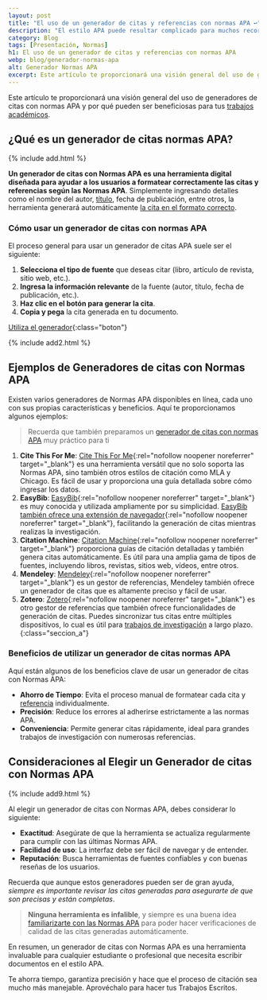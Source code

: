 ```yaml
---
layout: post
title: "El uso de un generador de citas y referencias con normas APA ↩"
description: "El estilo APA puede resultar complicado para muchos recordar todos los detalles del formato. Aquí es donde entra un generador de citas con Normas APA. ¡Conócelos!"
category: Blog
tags: [Presentación, Normas]
h1: El uso de un generador de citas y referencias con normas APA
webp: blog/generador-normas-apa
alt: Generador Normas APA
excerpt: Este artículo te proporcionará una visión general del uso de generadores de citas con normas APA y por qué pueden ser beneficiosas para tus trabajos académicos.
---
```

Este artículo te proporcionará una visión general del uso de generadores de citas con normas APA y por qué pueden ser beneficiosas para tus [trabajos académicos](/).

## ¿Qué es un generador de citas normas APA?

{% include add.html %}

**Un generador de citas con Normas APA es una herramienta digital diseñada para ayudar a los usuarios a formatear correctamente las citas y referencias según las Normas APA**. Simplemente ingresando detalles como el nombre del autor, [título]({{'normas-apa/titulos-y-subtitulos-normas-apa'|relative_url}} "Títulos y subtítulos normas APA"), fecha de publicación, entre otros, la herramienta generará automáticamente [la cita en el formato correcto]({{'normas-apa/citas-normas-apa'|relative_url}} "Citas normas APA").

### Cómo usar un generador de citas con normas APA

El proceso general para usar un generador de citas APA suele ser el siguiente:

1. **Selecciona el tipo de fuente** que deseas citar (libro, artículo de revista, sitio web, etc.).
2. **Ingresa la información relevante** de la fuente (autor, título, fecha de publicación, etc.).
3. **Haz clic en el botón para generar la cita**.
4. **Copia y pega** la cita generada en tu documento.

[Utiliza el generador]({{'generador-citas-apa'|relative_url}}){:class="boton"}

{% include add2.html %}

## Ejemplos de Generadores de citas con Normas APA

Existen varios generadores de Normas APA disponibles en línea, cada uno con sus propias características y beneficios. Aquí te proporcionamos algunos ejemplos:

>Recuerda que también preparamos un [generador de citas con normas APA]({{'generador-citas-apa'|relative_url}}) muy práctico para ti

1. **Cite This For Me**: [Cite This For Me](https://www.citethisforme.com/){:rel="nofollow noopener noreferrer" target="_blank"} es una herramienta versátil que no solo soporta las Normas APA, sino también otros estilos de citación como MLA y Chicago. Es fácil de usar y proporciona una guía detallada sobre cómo ingresar los datos.
2. **EasyBib**: [EasyBib](https://www.easybib.com/){:rel="nofollow noopener noreferrer" target="_blank"} es muy conocida y utilizada ampliamente por su simplicidad. [EasyBib también ofrece una extensión de navegador](https://chrome.google.com/webstore/detail/easybib-toolbar/hmffdimoneaieldiddcmajhbjijmnggi?hl=es){:rel="nofollow noopener noreferrer" target="_blank"}, facilitando la generación de citas mientras realizas la investigación.
3. **Citation Machine**: [Citation Machine](https://www.citationmachine.net/){:rel="nofollow noopener noreferrer" target="_blank"} proporciona guías de citación detalladas y también genera citas automáticamente. Es útil para una amplia gama de tipos de fuentes, incluyendo libros, revistas, sitios web, vídeos, entre otros.
4. **Mendeley**: [Mendeley](https://www.mendeley.com/?interaction_required=true){:rel="nofollow noopener noreferrer" target="_blank"} es un gestor de referencias, Mendeley también ofrece un generador de citas que es altamente preciso y fácil de usar.
5. **Zotero**: [Zotero](https://www.zotero.org/){:rel="nofollow noopener noreferrer" target="_blank"} es otro gestor de referencias que también ofrece funcionalidades de generación de citas. Puedes sincronizar tus citas entre múltiples dispositivos, lo cual es útil para [trabajos de investigación]({{'investigacion-con-normas-apa-icontec'|relative_url}} "Investigaciones") a largo plazo.
{:class="seccion_a"}

### Beneficios de utilizar un generador de citas normas APA

Aquí están algunos de los beneficios clave de usar un generador de citas con Normas APA:

- **Ahorro de Tiempo**: Evita el proceso manual de formatear cada cita y [referencia]({{'normas-apa/referencias-bibliograficas-normas-apa'|relative_url}} "Referencias Bibliográficas") individualmente.
- **Precisión**: Reduce los errores al adherirse estrictamente a las normas APA.
- **Conveniencia**: Permite generar citas rápidamente, ideal para grandes trabajos de investigación con numerosas referencias.

## Consideraciones al Elegir un Generador de citas con Normas APA

{% include add9.html %}

Al elegir un generador de citas con Normas APA, debes considerar lo siguiente:

- **Exactitud**: Asegúrate de que la herramienta se actualiza regularmente para cumplir con las últimas Normas APA.
- **Facilidad de uso**: La interfaz debe ser fácil de navegar y de entender.
- **Reputación**: Busca herramientas de fuentes confiables y con buenas reseñas de los usuarios.

Recuerda que aunque estos generadores pueden ser de gran ayuda, *siempre es importante revisar las citas generadas para asegurarte de que son precisas y están completas*.

>**Ninguna herramienta es infalible**, y siempre es una buena idea [familiarizarte con las Normas APA]({{'normas-apa'|relative_url}} "Normas APA") para poder hacer verificaciones de calidad de las citas generadas automáticamente.

En resumen, un generador de citas con Normas APA es una herramienta invaluable para cualquier estudiante o profesional que necesita escribir documentos en el estilo APA.

Te ahorra tiempo, garantiza precisión y hace que el proceso de citación sea mucho más manejable. Aprovéchalo para hacer tus Trabajos Escritos.

